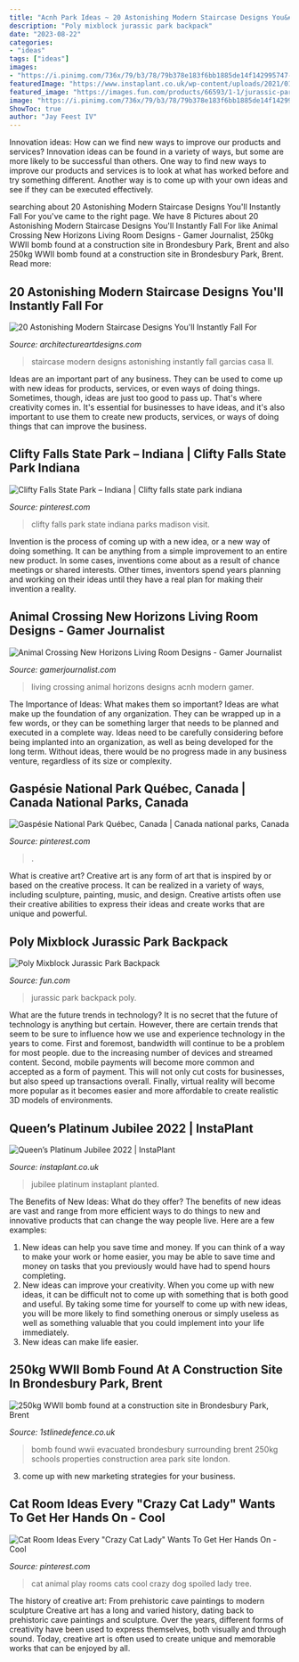 ```yaml
---
title: "Acnh Park Ideas ~ 20 Astonishing Modern Staircase Designs You&#039;ll Instantly Fall For"
description: "Poly mixblock jurassic park backpack"
date: "2023-08-22"
categories:
- "ideas"
tags: ["ideas"]
images:
- "https://i.pinimg.com/736x/79/b3/78/79b378e183f6bb1885de14f142995747--clifty-falls-state-park-soul-searching.jpg"
featuredImage: "https://www.instaplant.co.uk/wp-content/uploads/2021/01/3D-Crown-4m-high-980x1505.jpg"
featured_image: "https://images.fun.com/products/66593/1-1/jurassic-park-poly-mixblock-backpack.jpg"
image: "https://i.pinimg.com/736x/79/b3/78/79b378e183f6bb1885de14f142995747--clifty-falls-state-park-soul-searching.jpg"
ShowToc: true
author: "Jay Feest IV"
---
```



Innovation ideas: How can we find new ways to improve our products and services?
Innovation ideas can be found in a variety of ways, but some are more likely to be successful than others. One way to find new ways to improve our products and services is to look at what has worked before and try something different. Another way is to come up with your own ideas and see if they can be executed effectively.

	

		
searching about 20 Astonishing Modern Staircase Designs You&#039;ll Instantly Fall For you've came to the right page. We have 8 Pictures about 20 Astonishing Modern Staircase Designs You&#039;ll Instantly Fall For like Animal Crossing New Horizons Living Room Designs - Gamer Journalist, 250kg WWII bomb found at a construction site in Brondesbury Park, Brent and also 250kg WWII bomb found at a construction site in Brondesbury Park, Brent. Read more:
		
    
## 20 Astonishing Modern Staircase Designs You&#039;ll Instantly Fall For

<img loading=lazy src="https://www.architectureartdesigns.com/wp-content/uploads/2016/06/20-Astonishing-Modern-Staircase-Designs-Youll-Instantly-Fall-For-5.jpg" onerror="this.onerror=null;this.src='https://tse3.mm.bing.net/th?id=OIP.mphhO8gw3XX67fzYFkhC4wHaLJ&amp;pid=15.1';" alt="20 Astonishing Modern Staircase Designs You&#039;ll Instantly Fall For">

_Source: architectureartdesigns.com_

>staircase modern designs astonishing instantly fall garcias casa ll. 

	

Ideas are an important part of any business. They can be used to come up with new ideas for products, services, or even ways of doing things. Sometimes, though, ideas are just too good to pass up. That's where creativity comes in. It's essential for businesses to have ideas, and it's also important to use them to create new products, services, or ways of doing things that can improve the business.

    
## Clifty Falls State Park – Indiana | Clifty Falls State Park Indiana

<img loading=lazy src="https://i.pinimg.com/736x/79/b3/78/79b378e183f6bb1885de14f142995747--clifty-falls-state-park-soul-searching.jpg" onerror="this.onerror=null;this.src='https://tse3.mm.bing.net/th?id=OIP.Yf3syEGmDfp_0_GC3jjiDgDYEg&amp;pid=15.1';" alt="Clifty Falls State Park – Indiana | Clifty falls state park indiana">

_Source: pinterest.com_

>clifty falls park state indiana parks madison visit. 

	

Invention is the process of coming up with a new idea, or a new way of doing something. It can be anything from a simple improvement to an entire new product. In some cases, inventions come about as a result of chance meetings or shared interests. Other times, inventors spend years planning and working on their ideas until they have a real plan for making their invention a reality.

    
## Animal Crossing New Horizons Living Room Designs - Gamer Journalist

<img loading=lazy src="https://cdn.gamerjournalist.com/primary/2020/05/Animal-Crossing-New-Horizons-Living-Room-Designs.jpg" onerror="this.onerror=null;this.src='https://tse3.mm.bing.net/th?id=OIP.wmP7y0DYhaBBo4YAxf9IlQHaEK&amp;pid=15.1';" alt="Animal Crossing New Horizons Living Room Designs - Gamer Journalist">

_Source: gamerjournalist.com_

>living crossing animal horizons designs acnh modern gamer. 

	

The Importance of Ideas: What makes them so important?
Ideas are what make up the foundation of any organization. They can be wrapped up in a few words, or they can be something larger that needs to be planned and executed in a complete way. Ideas need to be carefully considering before being implanted into an organization, as well as being developed for the long term. Without ideas, there would be no progress made in any business venture, regardless of its size or complexity.

    
## Gaspésie National Park Québec, Canada | Canada National Parks, Canada

<img loading=lazy src="https://i.pinimg.com/736x/c6/9c/eb/c69ceb451415451efc0f2211397f5268.jpg" onerror="this.onerror=null;this.src='https://tse4.mm.bing.net/th?id=OIP.iX9F4vUWSSYyi3wZbKZBUAHaLH&amp;pid=15.1';" alt="Gaspésie National Park Québec, Canada | Canada national parks, Canada">

_Source: pinterest.com_

>. 

	

What is creative art?
Creative art is any form of art that is inspired by or based on the creative process. It can be realized in a variety of ways, including sculpture, painting, music, and design. Creative artists often use their creative abilities to express their ideas and create works that are unique and powerful.

    
## Poly Mixblock Jurassic Park Backpack

<img loading=lazy src="https://images.fun.com/products/66593/1-1/jurassic-park-poly-mixblock-backpack.jpg" onerror="this.onerror=null;this.src='https://tse3.mm.bing.net/th?id=OIP.Z5NEjcJPOEMjDFM3VMA4LQHaKl&amp;pid=15.1';" alt="Poly Mixblock Jurassic Park Backpack">

_Source: fun.com_

>jurassic park backpack poly. 

	

What are the future trends in technology?
It is no secret that the future of technology is anything but certain. However, there are certain trends that seem to be sure to influence how we use and experience technology in the years to come. 
First and foremost, bandwidth will continue to be a problem for most people. due to the increasing number of devices and streamed content. Second, mobile payments will become more common and accepted as a form of payment. This will not only cut costs for businesses, but also speed up transactions overall. Finally, virtual reality will become more popular as it becomes easier and more affordable to create realistic 3D models of environments.

    
## Queen’s Platinum Jubilee 2022 | InstaPlant

<img loading=lazy src="https://www.instaplant.co.uk/wp-content/uploads/2021/01/3D-Crown-4m-high-980x1505.jpg" onerror="this.onerror=null;this.src='https://tse4.mm.bing.net/th?id=OIP.5aLEJJYSLDFj4csSLZdEQQHaLX&amp;pid=15.1';" alt="Queen’s Platinum Jubilee 2022 | InstaPlant">

_Source: instaplant.co.uk_

>jubilee platinum instaplant planted. 

	

The Benefits of New Ideas: What do they offer?
The benefits of new ideas are vast and range from more efficient ways to do things to new and innovative products that can change the way people live. Here are a few examples: 
1. New ideas can help you save time and money. If you can think of a way to make your work or home easier, you may be able to save time and money on tasks that you previously would have had to spend hours completing. 
2. New ideas can improve your creativity. When you come up with new ideas, it can be difficult not to come up with something that is both good and useful. By taking some time for yourself to come up with new ideas, you will be more likely to find something onerous or simply useless as well as something valuable that you could implement into your life immediately. 
3. New ideas can make life easier.

    
## 250kg WWII Bomb Found At A Construction Site In Brondesbury Park, Brent

<img loading=lazy src="https://www.1stlinedefence.co.uk/wp-content/uploads/sites/55/2017/08/ad_237282565.jpg" onerror="this.onerror=null;this.src='https://tse4.mm.bing.net/th?id=OIP.e0uIa8fPdkitiZPFkhJPmAHaLk&amp;pid=15.1';" alt="250kg WWII bomb found at a construction site in Brondesbury Park, Brent">

_Source: 1stlinedefence.co.uk_

>bomb found wwii evacuated brondesbury surrounding brent 250kg schools properties construction area park site london. 

	

3. come up with new marketing strategies for your business.

    
## Cat Room Ideas Every &quot;Crazy Cat Lady&quot; Wants To Get Her Hands On - Cool

<img loading=lazy src="https://i.pinimg.com/736x/18/51/5c/18515cefccc1154e716ad4bfef7736e1--cat-play-rooms-dog-rooms.jpg" onerror="this.onerror=null;this.src='https://tse3.mm.bing.net/th?id=OIP.Y-_M2-Lp5rkehFzgq9jSRgHaLX&amp;pid=15.1';" alt="Cat Room Ideas Every &quot;Crazy Cat Lady&quot; Wants To Get Her Hands On - Cool">

_Source: pinterest.com_

>cat animal play rooms cats cool crazy dog spoiled lady tree. 

	

The history of creative art: From prehistoric cave paintings to modern sculpture
Creative art has a long and varied history, dating back to prehistoric cave paintings and sculpture. Over the years, different forms of creativity have been used to express themselves, both visually and through sound. Today, creative art is often used to create unique and memorable works that can be enjoyed by all.

